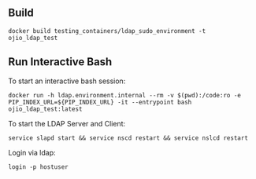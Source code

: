 
## Build
```
docker build testing_containers/ldap_sudo_environment -t ojio_ldap_test
```

## Run Interactive Bash
To start an interactive bash session:
```
docker run -h ldap.environment.internal --rm -v $(pwd):/code:ro -e PIP_INDEX_URL=${PIP_INDEX_URL} -it --entrypoint bash ojio_ldap_test:latest
```
To start the LDAP Server and Client:
```
service slapd start && service nscd restart && service nslcd restart
```
Login via ldap:
```
login -p hostuser
```